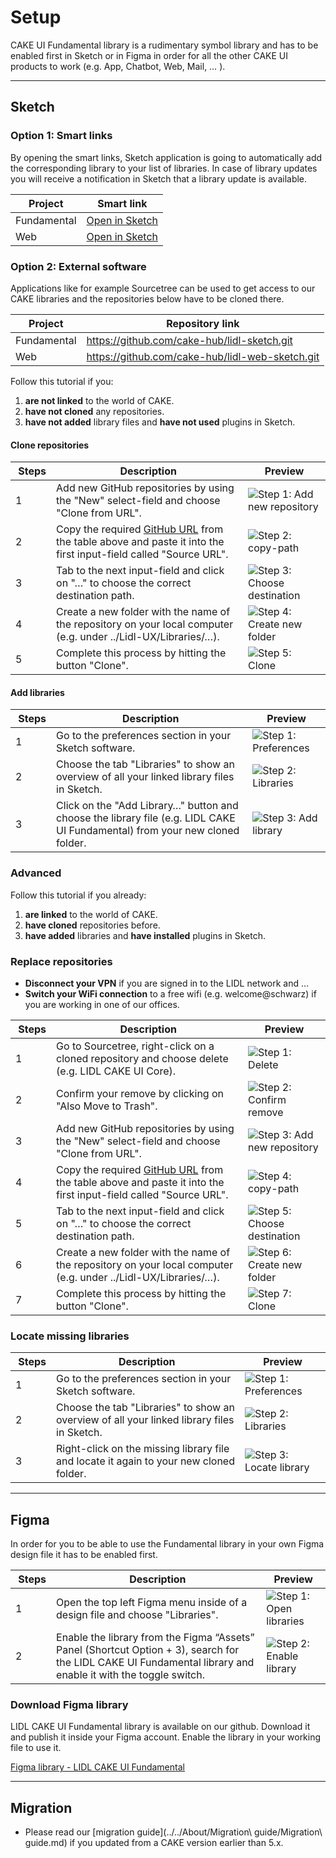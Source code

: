 # Setup

CAKE UI Fundamental library is a rudimentary symbol library and has to be enabled first in Sketch or in Figma in order for all the other CAKE UI products to work (e.g. App, Chatbot, Web, Mail, … ).

---

## Sketch

### Option 1: Smart links 

By opening the smart links, Sketch application is going to automatically add the corresponding library to your list of libraries. In case of library updates you will receive a notification in Sketch that a library update is available.

| Project | Smart link |
|---|---|
| Fundamental | [Open in Sketch](sketch://add-library?url=https%3A%2F%2Fraw.githubusercontent.com%2Fcake-hub%2Flidl-sketch%2Fmaster%2Fsketch.xml) |
| Web | [Open in Sketch](sketch://add-library?url=https%3A%2F%2Fraw.githubusercontent.com%2Fcake-hub%2Flidl-web-sketch%2Fmaster%2Fsketch.xml) |

### Option 2: External software

Applications like for example Sourcetree can be used to get access to our CAKE libraries and the repositories below have to be cloned there.

| Project | Repository link |
|---|---|
| Fundamental | <https://github.com/cake-hub/lidl-sketch.git> |
| Web | <https://github.com/cake-hub/lidl-web-sketch.git> |

Follow this tutorial if you:

1. **are not linked** to the world of CAKE.
1. **have not cloned** any repositories.
1. **have not added** library files and **have not used** plugins in Sketch.


#### Clone repositories

| Steps | Description | Preview |
|---|---|---|
| 1 | Add new GitHub repositories by using the "New" select-field and choose "Clone from URL". | ![Step 1: Add new repository](assets/repositories/3-add-new-respository.png) |
| 2 | Copy the required [GitHub URL](#introduction) from the table above and paste it into the first input-field called "Source URL". | ![Step 2: copy-path](assets/repositories/4-copy-path.png)|
| 3 | Tab to the next input-field and click on "…" to choose the correct destination path. |![Step 3: Choose destination](assets/repositories/5-choose-destination.png) |
| 4 |  Create a new folder with the name of the repository on your local computer (e.g. under ../Lidl-UX/Libraries/…). | ![Step 4: Create new folder](assets/repositories/6-create-new-folder.png) |
| 5 | Complete this process by hitting the button "Clone". | ![Step 5: Clone](assets/repositories/7-clone.png)|


#### Add libraries

| Steps | Description | Preview |
|---|---|---|
| 1 | Go to the preferences section in your Sketch software. | ![Step 1: Preferences](assets/sketch/1-preferences.png)|****
| 2 | Choose the tab "Libraries" to show an overview of all your linked library files in Sketch. | ![Step 2: Libraries](assets/sketch/2-libraries.png)|
| 3 | Click on the "Add Library…" button and choose the library file (e.g. LIDL CAKE UI Fundamental) from your new cloned folder. | ![Step 3: Add library](assets/sketch/3-add-library.png)|


### Advanced

Follow this tutorial if you already:

1. **are linked** to the world of CAKE.
1. **have cloned** repositories before.
1. **have added** libraries and **have installed** plugins in Sketch.


### Replace repositories

- **Disconnect your VPN** if you are signed in to the LIDL network and …
- **Switch your WiFi connection** to a free wifi (e.g. welcome@schwarz) if you are working in one of our offices.

| Steps | Description | Preview |
|---|---|---|
| 1 | Go to Sourcetree, right-click on a cloned repository and choose delete (e.g. LIDL CAKE UI Core). | ![Step 1: Delete](assets/repositories/1-delete.png)|
| 2 | Confirm your remove by clicking on "Also Move to Trash". | ![Step 2: Confirm remove](assets/repositories/2-confirm-remove.png) |
| 3 | Add new GitHub repositories by using the "New" select-field and choose "Clone from URL". | ![Step 3: Add new repository](assets/repositories/3-add-new-respository.png) |
| 4 | Copy the required [GitHub URL](#introduction) from the table above and paste it into the first input-field called "Source URL". | ![Step 4: copy-path](assets/repositories/4-copy-path.png)|
| 5 | Tab to the next input-field and click on "…" to choose the correct destination path. |![Step 5: Choose destination](assets/repositories/5-choose-destination.png) |
| 6 |  Create a new folder with the name of the repository on your local computer (e.g. under ../Lidl-UX/Libraries/…). | ![Step 6: Create new folder](assets/repositories/6-create-new-folder.png) |
| 7 | Complete this process by hitting the button "Clone". | ![Step 7: Clone](assets/repositories/7-clone.png)|


### Locate missing libraries

| Steps | Description | Preview |
|---|---|---|
| 1 | Go to the preferences section in your Sketch software. | ![Step 1: Preferences](assets/sketch/1-preferences.png)|
| 2 | Choose the tab "Libraries" to show an overview of all your linked library files in Sketch. | ![Step 2: Libraries](assets/sketch/2-libraries.png)|
| 3 | Right-click on the missing library file and locate it again to your new cloned folder. | ![Step 3: Locate library](assets/sketch/4-locate-library.png)|


---

## Figma

In order for you to be able to use the Fundamental library in your own Figma design file it has to be enabled first.

| Steps | Description | Preview |
|---|---|---|
| 1 | Open the top left Figma menu inside of a design file and choose "Libraries".  | ![Step 1: Open libraries](assets/figma/setup-step-1.png) |
| 2 | Enable the library from the Figma “Assets” Panel (Shortcut Option + 3), search for the LIDL CAKE UI Fundamental library and enable it with the toggle switch. | ![Step 2: Enable library](assets/figma/setup-step-2.png)|

### Download Figma library

LIDL CAKE UI Fundamental library is available on our github. Download it and publish it inside your Figma account. Enable the library in your working file to use it.

[Figma library - LIDL CAKE UI Fundamental](https://github.com/cake-hub/lidl-figma.git)

---

## Migration

- Please read our [migration guide](../../About/Migration\ guide/Migration\ guide.md) if you updated from a CAKE version earlier than 5.x.
